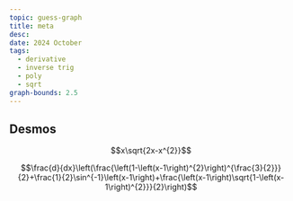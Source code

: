 ```yaml
---
topic: guess-graph
title: meta
desc: 
date: 2024 October
tags:
  - derivative
  - inverse trig
  - poly
  - sqrt
graph-bounds: 2.5
---
```



## Desmos
```math
x\sqrt{2x-x^{2}}
```
```math
\frac{d}{dx}\left(\frac{\left(1-\left(x-1\right)^{2}\right)^{\frac{3}{2}}}{2}+\frac{1}{2}\sin^{-1}\left(x-1\right)+\frac{\left(x-1\right)\sqrt{1-\left(x-1\right)^{2}}}{2}\right)
```
